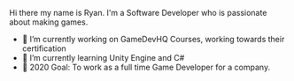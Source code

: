 Hi there my name is Ryan. I'm a Software Developer who is passionate about making games.

- 🔭 I’m currently working on GameDevHQ Courses, working towards their certification
- 🌱 I’m currently learning Unity Engine and C#
- 💬 2020 Goal: To work as a full time Game Developer for a company.

